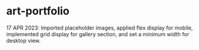 # art-portfolio
17 APR 2023: Imported placeholder images, applied flex display for mobile, implemented grid display for gallery section, and set a minimum width for desktop view.  